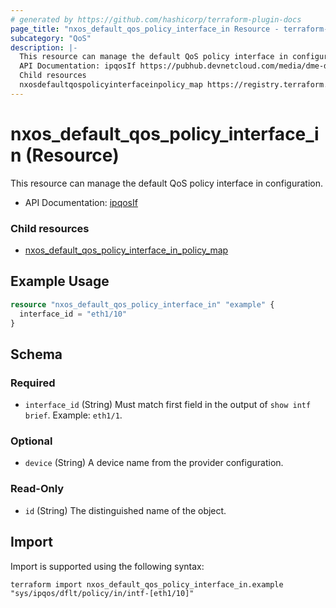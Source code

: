```yaml
---
# generated by https://github.com/hashicorp/terraform-plugin-docs
page_title: "nxos_default_qos_policy_interface_in Resource - terraform-provider-nxos"
subcategory: "QoS"
description: |-
  This resource can manage the default QoS policy interface in configuration.
  API Documentation: ipqosIf https://pubhub.devnetcloud.com/media/dme-docs-10-2-2/docs/Qos/ipqos:If/
  Child resources
  nxosdefaultqospolicyinterfaceinpolicy_map https://registry.terraform.io/providers/netascode/nxos/latest/docs/resources/default_qos_policy_interface_in_policy_map
---
```


# nxos_default_qos_policy_interface_in (Resource)

This resource can manage the default QoS policy interface in configuration.

- API Documentation: [ipqosIf](https://pubhub.devnetcloud.com/media/dme-docs-10-2-2/docs/Qos/ipqos:If/)

### Child resources

- [nxos_default_qos_policy_interface_in_policy_map](https://registry.terraform.io/providers/netascode/nxos/latest/docs/resources/default_qos_policy_interface_in_policy_map)

## Example Usage

```terraform
resource "nxos_default_qos_policy_interface_in" "example" {
  interface_id = "eth1/10"
}
```

<!-- schema generated by tfplugindocs -->
## Schema

### Required

- `interface_id` (String) Must match first field in the output of `show intf brief`. Example: `eth1/1`.

### Optional

- `device` (String) A device name from the provider configuration.

### Read-Only

- `id` (String) The distinguished name of the object.

## Import

Import is supported using the following syntax:

```shell
terraform import nxos_default_qos_policy_interface_in.example "sys/ipqos/dflt/policy/in/intf-[eth1/10]"
```
